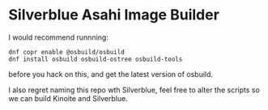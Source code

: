 # Silverblue Asahi Image Builder

I would recommend runnning:

```
dnf copr enable @osbuild/osbuild
dnf install osbuild osbuild-ostree osbuild-tools
```

before you hack on this, and get the latest version of osbuild.

I also regret naming this repo wth Silverblue, feel free to alter the scripts
so we can build Kinoite and Silverblue.

